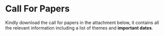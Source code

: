 # Call For Papers

Kindly download the call for papers in the attachment below, it contains all the relevant information including a list of themes and **important dates**.